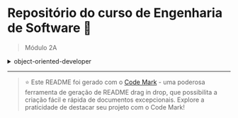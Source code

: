 
# Repositório do curso de Engenharia de Software 🚀

> Módulo 2A

<details>

<summary>object-oriented-developer</summary>

| Pasta  | Conteúdo                                                           |
| ------ | ------------------------------------------------------------------ |
| dia_01 | Design de Software                                                 |
| dia_02 | Objetos e Classes                                                  |
| dia_03 | Classes Abstratas, interfaces e princípios da Orientação a Objetos |
| dia_04 | Outros conceitos de orientação a objetos                           |
</details>

--- 

> ⭐️ Este README foi gerado com o [Code Mark](https://codemark.com.br) - uma poderosa ferramenta de geração de README drag in drop, que possibilita a criação fácil e rápida de documentos excepcionais. Explore a praticidade de destacar seu projeto com o Code Mark!